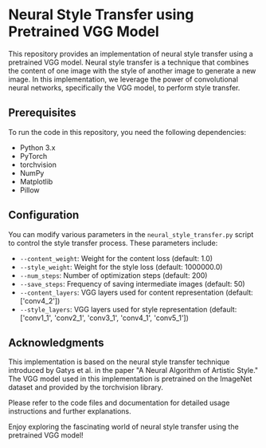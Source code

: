 # Neural Style Transfer using Pretrained VGG Model

This repository provides an implementation of neural style transfer using a pretrained VGG model. Neural style transfer is a technique that combines the content of one image with the style of another image to generate a new image. In this implementation, we leverage the power of convolutional neural networks, specifically the VGG model, to perform style transfer.

## Prerequisites

To run the code in this repository, you need the following dependencies:

- Python 3.x
- PyTorch
- torchvision
- NumPy
- Matplotlib
- Pillow

## Configuration

You can modify various parameters in the `neural_style_transfer.py` script to control the style transfer process. These parameters include:

- `--content_weight`: Weight for the content loss (default: 1.0)
- `--style_weight`: Weight for the style loss (default: 1000000.0)
- `--num_steps`: Number of optimization steps (default: 200)
- `--save_steps`: Frequency of saving intermediate images (default: 50)
- `--content_layers`: VGG layers used for content representation (default: ['conv4_2'])
- `--style_layers`: VGG layers used for style representation (default: ['conv1_1', 'conv2_1', 'conv3_1', 'conv4_1', 'conv5_1'])

## Acknowledgments

This implementation is based on the neural style transfer technique introduced by Gatys et al. in the paper "A Neural Algorithm of Artistic Style." The VGG model used in this implementation is pretrained on the ImageNet dataset and provided by the torchvision library.

Please refer to the code files and documentation for detailed usage instructions and further explanations.

Enjoy exploring the fascinating world of neural style transfer using the pretrained VGG model!
